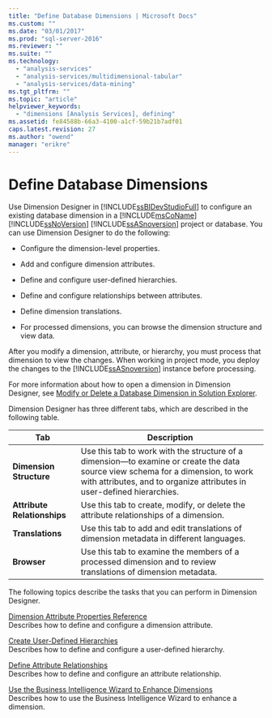```yaml
---
title: "Define Database Dimensions | Microsoft Docs"
ms.custom: ""
ms.date: "03/01/2017"
ms.prod: "sql-server-2016"
ms.reviewer: ""
ms.suite: ""
ms.technology: 
  - "analysis-services"
  - "analysis-services/multidimensional-tabular"
  - "analysis-services/data-mining"
ms.tgt_pltfrm: ""
ms.topic: "article"
helpviewer_keywords: 
  - "dimensions [Analysis Services], defining"
ms.assetid: fe84588b-66a3-4100-a1cf-59b21b7adf01
caps.latest.revision: 27
ms.author: "owend"
manager: "erikre"
---
```

# Define Database Dimensions
  Use Dimension Designer in [!INCLUDE[ssBIDevStudioFull](../../analysis-services/includes/ssbidevstudiofull-md.md)] to configure an existing database dimension in a [!INCLUDE[msCoName](../../advanced-analytics/r-services/tutorials/includes/msconame-md.md)] [!INCLUDE[ssNoVersion](../../advanced-analytics/r-services/includes/ssnoversion-md.md)] [!INCLUDE[ssASnoversion](../../analysis-services/includes/ssasnoversion-md.md)] project or database. You can use Dimension Designer to do the following:  
  
-   Configure the dimension-level properties.  
  
-   Add and configure dimension attributes.  
  
-   Define and configure user-defined hierarchies.  
  
-   Define and configure relationships between attributes.  
  
-   Define dimension translations.  
  
-   For processed dimensions, you can browse the dimension structure and view data.  
  
 After you modify a dimension, attribute, or hierarchy, you must process that dimension to view the changes. When working in project mode, you deploy the changes to the [!INCLUDE[ssASnoversion](../../analysis-services/includes/ssasnoversion-md.md)] instance before processing.  
  
 For more information about how to open a dimension in Dimension Designer, see [Modify or Delete a Database Dimension in Solution Explorer](../Topic/Modify%20or%20Delete%20a%20Database%20Dimension%20in%20Solution%20Explorer.md).  
  
 Dimension Designer has three different tabs, which are described in the following table.  
  
|Tab|Description|  
|---------|-----------------|  
|**Dimension Structure**|Use this tab to work with the structure of a dimension—to examine or create the data source view schema for a dimension, to work with attributes, and to organize attributes in user-defined hierarchies.|  
|**Attribute Relationships**|Use this tab to create, modify, or delete the attribute relationships of a dimension.|  
|**Translations**|Use this tab to add and edit translations of dimension metadata in different languages.|  
|**Browser**|Use this tab to examine the members of a processed dimension and to review translations of dimension metadata.|  
  
 The following topics describe the tasks that you can perform in Dimension Designer.  
  
 [Dimension Attribute Properties Reference](../../analysis-services/multidimensional-models/dimension-attribute-properties-reference.md)  
 Describes how to define and configure a dimension attribute.  
  
 [Create User-Defined Hierarchies](../Topic/Create%20User-Defined%20Hierarchies.md)  
 Describes how to define and configure a user-defined hierarchy.  
  
 [Define Attribute Relationships](../Topic/Define%20Attribute%20Relationships.md)  
 Describes how to define and configure an attribute relationship.  
  
 [Use the Business Intelligence Wizard to Enhance Dimensions](../Topic/Use%20the%20Business%20Intelligence%20Wizard%20to%20Enhance%20Dimensions.md)  
 Describes how to use the Business Intelligence Wizard to enhance a dimension.  
  
  